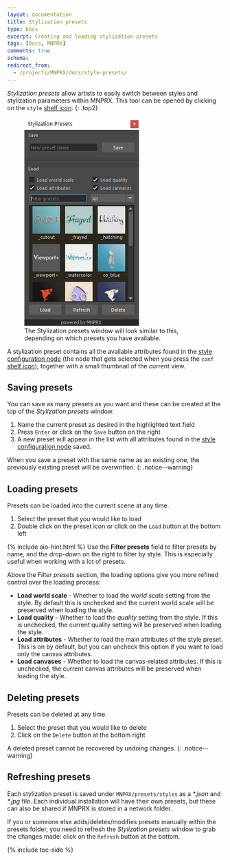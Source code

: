 ```yaml
---
layout: documentation
title: Stylization presets
type: Docs
excerpt: Creating and loading stylization presets
tags: [Docs, MNPRX]
comments: true
schema:
redirect_from:
  - /projects/MNPRX/docs/style-presets/
---
```

_Stylization presets_ allow artists to easily switch between styles and stylization parameters within MNPRX. This tool can be opened by clicking on the `style` [shelf icon](../shelf).
{: .top2}

<figure class="align-center">
	<img src="/images/MNPRX/style-2.png" alt="Stylization presets window" style="max-width: 350px">
	<figcaption>The Stylization presets window will look similar to this, depending on which presets you have available.</figcaption>
</figure>

A stylization preset contains all the available attributes found in the [style configuration node](../config) (the node that gets selected when you press the `conf` [shelf icon](../shelf)), together with a small thumbnail of the current view.


## Saving presets
You can save as many presets as you want and these can be created at the top of the _Stylization presets_ window.
1. Name the current preset as desired in the highlighted text field
2. Press `Enter` or click on the `Save` button on the right
3. A new preset will appear in the list with all attributes found in the [style configuration node](../config) saved.

When you save a preset with the same name as an existing one, the previously existing preset will be overwritten.
{: .notice--warning}


## Loading presets
Presets can be loaded into the current scene at any time.
1. Select the preset that you would like to load
2. Double click on the preset icon or click on the `Load` button at the bottom left

{% include aio-hint.html %} Use the **Filter presets** field to filter presets by name, and the drop-down on the right to filter by style. This is especially useful when working with a lot of presets.

Above the _Filter presets_ section, the loading options give you more refined control over the loading process:

* **Load world scale** - Whether to load the _world scale_ setting from the style. By default this is unchecked and the current world scale will be preserved when loading the style.
* **Load quality** -  Whether to load the _quality_ setting from the style. If this is unchecked, the current quality setting will be preserved when loading the style.
* **Load attributes** - Whether to load the main attributes of the style preset. This is on by default, but you can uncheck this option if you want to load only the canvas attributes.
* **Load canvases** - Whether to load the canvas-related attributes. If this is unchecked, the current canvas attributes will be preserved when loading the style.


## Deleting presets
Presets can be deleted at any time.
1. Select the preset that you would like to delete
2. Click on the `Delete` button at the bottom right

 A deleted preset cannot be recovered by undoing changes.
 {: .notice--warning}

## Refreshing presets
Each stylization preset is saved under `MNPRX/presets/styles` as a _\*.json_ and _\*.jpg_ file. Each individual installation will have their own presets, but these can also be shared if MNPRX is stored in a network folder.

If you or someone else adds/deletes/modifies presets manually within the presets folder, you need to refresh the _Stylization presets_ window to grab the changes made: click on the `Refresh` button at the bottom.

{% include toc-side %}

